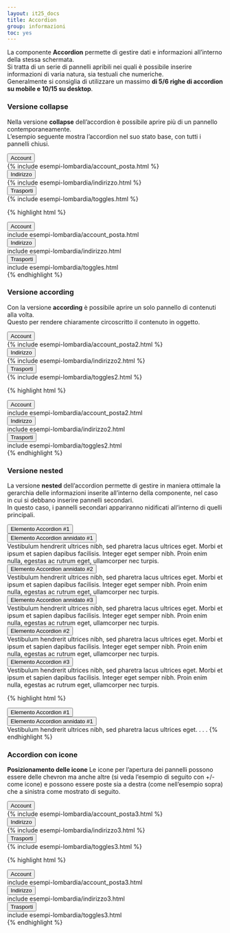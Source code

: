 ```yaml
---
layout: it25_docs
title: Accordion
group: informazioni
toc: yes
---
```


La componente **Accordion** permette di gestire dati e informazioni all’interno della stessa schermata.  
Si tratta di un serie di pannelli apribili nei quali è possibile inserire informazioni di varia natura, sia testuali che numeriche.  
Generalmente si consiglia di utilizzare un massimo **di 5/6 righe di accordion su mobile e 10/15 su desktop**.

### Versione collapse

Nella versione **collapse** dell’accordion è possibile aprire più di un pannello contemporaneamente.  
L’esempio seguente mostra l’accordion nel suo stato base, con tutti i pannelli chiusi.

<div class="bd-example">
  <div class="accordion" id="collapseExample">
    <div class="accordion-item">
      <span class="accordion-header h2" id="heading1c">
        <button class="accordion-button collapsed" type="button" data-bs-toggle="collapse" data-bs-target="#collapse1c" aria-expanded="false" aria-controls="collapse1c">
        Account
        </button>
      </span>
      <div id="collapse1c" class="accordion-collapse collapse" role="region" aria-labelledby="heading1c">
        <div class="accordion-body">
            {% include esempi-lombardia/account_posta.html %}
        </div>
      </div>
    </div>
    <div class="accordion-item">
      <span class="accordion-header h2" id="heading2c">
        <button class="accordion-button collapsed" type="button" data-bs-toggle="collapse" data-bs-target="#collapse2c" aria-expanded="false" aria-controls="collapse2c">
        Indirizzo
        </button>
      </span>
      <div id="collapse2c" class="accordion-collapse collapse" role="region" aria-labelledby="heading2c">
        <div class="accordion-body">
          {% include esempi-lombardia/indirizzo.html %}
        </div>
      </div>
    </div>
    <div class="accordion-item">
      <span class="accordion-header h2" id="heading3c">
        <button class="accordion-button collapsed" type="button" data-bs-toggle="collapse" data-bs-target="#collapse3c" aria-expanded="false" aria-controls="collapse3c">
        Trasporti
        </button>
      </span>
      <div id="collapse3c" class="accordion-collapse collapse" role="region" aria-labelledby="heading3c">
        <div class="accordion-body">
          {% include esempi-lombardia/toggles.html %}
        </div>
      </div>
    </div>
  </div>
</div>

{% highlight html %}
  <div class="accordion" id="collapseExample">
    <div class="accordion-item">
      <span class="accordion-header h2" id="heading1c">
        <button class="accordion-button collapsed" type="button" data-bs-toggle="collapse"
        data-bs-target="#collapse1c" aria-expanded="false" aria-controls="collapse1c">
        Account
        </button>
      </span>
      <div id="collapse1c" class="accordion-collapse collapse" role="region" aria-labelledby="heading1c">
        <div class="accordion-body">
             include esempi-lombardia/account_posta.html 
        </div>
      </div>
    </div>
    <div class="accordion-item">
      <span class="accordion-header h2" id="heading2c">
        <button class="accordion-button collapsed" type="button" data-bs-toggle="collapse"
        data-bs-target="#collapse2c" aria-expanded="false" aria-controls="collapse2c">
        Indirizzo
        </button>
      </span>
      <div id="collapse2c" class="accordion-collapse collapse" role="region" aria-labelledby="heading2c">
        <div class="accordion-body">
           include esempi-lombardia/indirizzo.html 
        </div>
      </div>
    </div>
    <div class="accordion-item">
      <span class="accordion-header h2" id="heading3c">
        <button class="accordion-button collapsed" type="button" data-bs-toggle="collapse"
        data-bs-target="#collapse3c" aria-expanded="false" aria-controls="collapse3c">
        Trasporti
        </button>
      </span>
      <div id="collapse3c" class="accordion-collapse collapse" role="region" aria-labelledby="heading3c">
        <div class="accordion-body">
           include esempi-lombardia/toggles.html 
        </div>
      </div>
    </div>
  </div>
{% endhighlight %}

### Versione according

Con la versione **according** è possibile aprire un solo pannello di contenuti alla volta.  
Questo per rendere chiaramente circoscritto il contenuto in oggetto.

<div class="bd-example">
  <div class="accordion" id="accordionExample1">
    <div class="accordion-item">
      <span class="accordion-header h2" id="heading1">
        <button class="accordion-button" type="button" data-bs-toggle="collapse" data-bs-target="#collapse1" aria-expanded="true" aria-controls="collapse1">
          Account
        </button>
      </span>
      <div id="collapse1" class="accordion-collapse collapse show" data-bs-parent="#accordionExample1" role="region" aria-labelledby="heading1">
        <div class="accordion-body">
        {% include esempi-lombardia/account_posta2.html %}
        </div>
      </div>
    </div>
    <div class="accordion-item">
      <span class="accordion-header h2" id="heading2">
        <button class="accordion-button collapsed" type="button" data-bs-toggle="collapse" data-bs-target="#collapse2" aria-expanded="false" aria-controls="collapse2">
          Indirizzo
        </button>
      </span>
      <div id="collapse2" class="accordion-collapse collapse" data-bs-parent="#accordionExample1" role="region" aria-labelledby="heading2">
        <div class="accordion-body">
          {% include esempi-lombardia/indirizzo2.html %}
        </div>
      </div>
    </div>
    <div class="accordion-item">
      <span class="accordion-header h2" id="heading3">
        <button class="accordion-button collapsed" type="button" data-bs-toggle="collapse" data-bs-target="#collapse3" aria-expanded="false" aria-controls="collapse3">
          Trasporti
        </button>
      </span>
      <div id="collapse3" class="accordion-collapse collapse" data-bs-parent="#accordionExample1" role="region" aria-labelledby="heading3">
        <div class="accordion-body">
          {% include esempi-lombardia/toggles2.html %}
        </div>
      </div>
    </div>
  </div>
</div>

{% highlight html %}
<div class="accordion" id="accordionExample1">
  <div class="accordion-item">
    <span class="accordion-header h2" id="heading1">
      <button class="accordion-button" type="button" data-bs-toggle="collapse"
      data-bs-target="#collapse1" aria-expanded="true" aria-controls="collapse1">
        Account
      </button>
    </span>
    <div id="collapse1" class="accordion-collapse collapse show" data-bs-parent="#accordionExample1" role="region" aria-labelledby="heading1">
      <div class="accordion-body">
         include esempi-lombardia/account_posta2.html 
      </div>
    </div>
  </div>
  <div class="accordion-item">
    <span class="accordion-header h2" id="heading2">
      <button class="accordion-button collapsed" type="button" data-bs-toggle="collapse" 
      data-bs-target="#collapse2" aria-expanded="false" aria-controls="collapse2">
        Indirizzo
      </button>
    </span>
    <div id="collapse2" class="accordion-collapse collapse" data-bs-parent="#accordionExample1" role="region" aria-labelledby="heading2">
      <div class="accordion-body">
           include esempi-lombardia/indirizzo2.html 
      </div>
    </div>
  </div>
  <div class="accordion-item">
    <span class="accordion-header h2" id="heading3">
      <button class="accordion-button collapsed" type="button" data-bs-toggle="collapse"
      data-bs-target="#collapse3" aria-expanded="false" aria-controls="collapse3">
        Trasporti
      </button>
    </span>
    <div id="collapse3" class="accordion-collapse collapse" data-bs-parent="#accordionExample1" role="region" aria-labelledby="heading3">
      <div class="accordion-body">
           include esempi-lombardia/toggles2.html
      </div>
    </div>
  </div>
</div>
{% endhighlight %}


### Versione nested

La versione **nested** dell’accordion permette di gestire in maniera ottimale la gerarchia delle informazioni inserite all’interno della componente, nel caso in cui si debbano inserire pannelli secondari.  
In questo caso, i pannelli secondari appariranno nidificati all’interno di quelli principali.

<div class="bd-example">
  <div class="accordion" id="accordionExample2">
    <div class="accordion-item">
      <span class="accordion-header h2" id="heading1a">
        <button class="accordion-button" type="button" data-bs-toggle="collapse" data-bs-target="#collapse1a" aria-expanded="true" aria-controls="collapse1a">
          Elemento Accordion #1
        </button>
      </span>
      <div id="collapse1a" class="accordion-collapse collapse show" data-bs-parent="#accordionExample2" role="region" aria-labelledby="heading1a">
        <div class="accordion-body">
          <div class="accordion" id="accordionExample2N">
            <div class="accordion-item">
              <span class="accordion-header h3" id="heading1n">
                <button class="accordion-button" type="button" data-bs-toggle="collapse" data-bs-target="#collapse1n" aria-expanded="true" aria-controls="collapse1n">
                  Elemento Accordion annidato #1
                </button>
              </span>
              <div id="collapse1n" class="accordion-collapse collapse show" data-bs-parent="#accordionExample2N" role="region" aria-labelledby="heading1n">
                <div class="accordion-body">
                  Vestibulum hendrerit ultrices nibh, sed pharetra lacus ultrices eget. Morbi et ipsum et sapien dapibus facilisis. Integer eget semper nibh. Proin enim nulla, egestas ac rutrum eget, ullamcorper nec turpis.
                </div>
              </div>
            </div>
            <div class="accordion-item">
              <span class="accordion-header h3" id="heading2n">
                <button class="accordion-button collapsed" type="button" data-bs-toggle="collapse" data-bs-target="#collapse2n" aria-expanded="false" aria-controls="collapse2n">
                  Elemento Accordion annidato #2
                </button>
              </span>
              <div id="collapse2n" class="accordion-collapse collapse" data-bs-parent="#accordionExample2N" role="region" aria-labelledby="heading2n">
                <div class="accordion-body">
                  Vestibulum hendrerit ultrices nibh, sed pharetra lacus ultrices eget. Morbi et ipsum et sapien dapibus facilisis. Integer eget semper nibh. Proin enim nulla, egestas ac rutrum eget, ullamcorper nec turpis.
                </div>
              </div>
            </div>
            <div class="accordion-item">
              <span class="accordion-header h3" id="heading3n">
                <button class="accordion-button collapsed" type="button" data-bs-toggle="collapse" data-bs-target="#collapse3n" aria-expanded="false" aria-controls="collapse3n">
                  Elemento Accordion annidato #3
                </button>
              </span>
              <div id="collapse3n" class="accordion-collapse collapse" data-bs-parent="#accordionExample2N" role="region" aria-labelledby="heading3n">
                <div class="accordion-body">
                  Vestibulum hendrerit ultrices nibh, sed pharetra lacus ultrices eget. Morbi et ipsum et sapien dapibus facilisis. Integer eget semper nibh. Proin enim nulla, egestas ac rutrum eget, ullamcorper nec turpis.
                </div>
              </div>
            </div>
          </div>
        </div>
      </div>
    </div>
    <div class="accordion-item">
      <span class="accordion-header h2" id="heading2a">
        <button class="accordion-button collapsed" type="button" data-bs-toggle="collapse" data-bs-target="#collapse2a" aria-expanded="false" aria-controls="collapse2a">
          Elemento Accordion #2
        </button>
      </span>
      <div id="collapse2a" class="accordion-collapse collapse" data-bs-parent="#accordionExample2" role="region" aria-labelledby="heading2a">
        <div class="accordion-body">
          Vestibulum hendrerit ultrices nibh, sed pharetra lacus ultrices eget. Morbi et ipsum et sapien dapibus facilisis. Integer eget semper nibh. Proin enim nulla, egestas ac rutrum eget, ullamcorper nec turpis.
        </div>
      </div>
    </div>
    <div class="accordion-item">
      <span class="accordion-header h2" id="heading3a">
        <button class="accordion-button collapsed" type="button" data-bs-toggle="collapse" data-bs-target="#collapse3a" aria-expanded="false" aria-controls="collapse3a">
          Elemento Accordion #3
        </button>
      </span>
      <div id="collapse3a" class="accordion-collapse collapse" data-bs-parent="#accordionExample2" role="region" aria-labelledby="heading3a">
        <div class="accordion-body">
          Vestibulum hendrerit ultrices nibh, sed pharetra lacus ultrices eget. Morbi et ipsum et sapien dapibus facilisis. Integer eget semper nibh. Proin enim nulla, egestas ac rutrum eget, ullamcorper nec turpis.
        </div>
      </div>
    </div>
  </div>
</div>

{% highlight html %}
<div class="accordion" id="accordionExample2">
  <div class="accordion-item">
    <span class="accordion-header h2" id="heading1a">
      <button class="accordion-button" type="button" data-bs-toggle="collapse" data-bs-target="#collapse1a"
      aria-expanded="true" aria-controls="collapse1a">
        Elemento Accordion #1
      </button>
    </span>
    <div id="collapse1a" class="accordion-collapse collapse show" data-bs-parent="#accordionExample2"
    role="region" aria-labelledby="heading1a">
      <div class="accordion-body">
        <div class="accordion" id="accordionExample2N">
          <div class="accordion-item">
            <span class="accordion-header h3" id="heading1n">
              <button class="accordion-button" type="button" data-bs-toggle="collapse" data-bs-target="#collapse1n"
              aria-expanded="true" aria-controls="collapse1n">
                Elemento Accordion annidato #1
              </button>
            </span>
            <div id="collapse1n" class="accordion-collapse collapse show" data-bs-parent="#accordionExample2N"
            role="region" aria-labelledby="heading1n">
              <div class="accordion-body">
                Vestibulum hendrerit ultrices nibh, sed pharetra lacus ultrices eget.
                . . .
{% endhighlight %}


### Accordion con icone

**Posizionamento delle icone**
Le icone per l’apertura dei pannelli possono essere delle chevron ma anche altre (si veda l’esempio di seguito con +/- come icone) e possono essere poste sia a destra (come nell’esempio sopra) che a sinistra come mostrato di seguito.

<div class="bd-example">
  <div class="accordion accordion-left-icon" id="accordionExampleLft">
    <div class="accordion-item">
      <span class="accordion-header h2" id="heading1l">
        <button class="accordion-button" type="button" data-bs-toggle="collapse" data-bs-target="#collapse1l" aria-expanded="true" aria-controls="collapse1l">
        Account
        </button>
      </span>
      <div id="collapse1l" class="accordion-collapse collapse show" data-bs-parent="#accordionExampleLft" role="region" aria-labelledby="heading1l">
        <div class="accordion-body">
          {% include esempi-lombardia/account_posta3.html %}
        </div>
      </div>
    </div>
    <div class="accordion-item">
      <span class="accordion-header h2" id="heading2l">
        <button class="accordion-button collapsed" type="button" data-bs-toggle="collapse" data-bs-target="#collapse2l" aria-expanded="false" aria-controls="collapse2l">
          Indirizzo
        </button>
      </span>
      <div id="collapse2l" class="accordion-collapse collapse" data-bs-parent="#accordionExampleLft" role="region" aria-labelledby="heading2l">
        <div class="accordion-body">
          {% include esempi-lombardia/indirizzo3.html %}
        </div>
      </div>
    </div>
    <div class="accordion-item">
      <span class="accordion-header h2" id="heading3l">
        <button class="accordion-button collapsed" type="button" data-bs-toggle="collapse" data-bs-target="#collapse3l" aria-expanded="false" aria-controls="collapse3l">
          Trasporti
        </button>
      </span>
      <div id="collapse3l" class="accordion-collapse collapse" data-bs-parent="#accordionExampleLft" role="region" aria-labelledby="heading3l">
        <div class="accordion-body">
          {% include esempi-lombardia/toggles3.html %}
        </div>
      </div>
    </div>
  </div>
</div>

{% highlight html %}
<div class="accordion accordion-left-icon" id="accordionExampleLft">
  <div class="accordion-item">
    <span class="accordion-header h2" id="heading1l">
      <button class="accordion-button" type="button" data-bs-toggle="collapse" data-bs-target="#collapse1l" aria-expanded="true" aria-controls="collapse1l">
      Account
      </button>
    </span>
    <div id="collapse1l" class="accordion-collapse collapse show" data-bs-parent="#accordionExampleLft" role="region" aria-labelledby="heading1l">
      <div class="accordion-body">
         include esempi-lombardia/account_posta3.html
      </div>
    </div>
  </div>
  <div class="accordion-item">
    <span class="accordion-header h2" id="heading2l">
      <button class="accordion-button collapsed" type="button" data-bs-toggle="collapse" data-bs-target="#collapse2l" aria-expanded="false" aria-controls="collapse2l">
        Indirizzo
      </button>
    </span>
    <div id="collapse2l" class="accordion-collapse collapse" data-bs-parent="#accordionExampleLft" role="region" aria-labelledby="heading2l">
      <div class="accordion-body">
        include esempi-lombardia/indirizzo3.html
      </div>
    </div>
  </div>
  <div class="accordion-item">
    <span class="accordion-header h2" id="heading3l">
      <button class="accordion-button collapsed" type="button" data-bs-toggle="collapse" data-bs-target="#collapse3l" aria-expanded="false" aria-controls="collapse3l">
        Trasporti
      </button>
    </span>
    <div id="collapse3l" class="accordion-collapse collapse" data-bs-parent="#accordionExampleLft" role="region" aria-labelledby="heading3l">
      <div class="accordion-body">
         include esempi-lombardia/toggles3.html
      </div>
    </div>
  </div>
</div>
{% endhighlight %}
